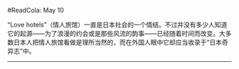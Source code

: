 #ReadCola: May 10

“Love hotels”（情人旅馆）一直是日本社会的一个情结。不过并没有多少人知道它的起源——为了浪漫的约会或是那些风流的韵事——已经随着时间而改变。大多数日本人把情人旅馆看做是理所当然的，而在外国人眼中它却应当收录于“日本奇异志”中。

---

